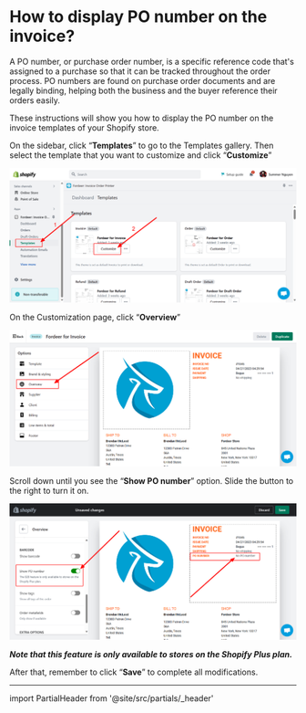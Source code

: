 # How to display PO number on the invoice?

A PO number, or purchase order number, is a specific reference code that's assigned to a purchase so that it can be tracked throughout the order process. PO numbers are found on purchase order documents and are legally binding, helping both the business and the buyer reference their orders easily.

These instructions will show you how to display the PO number on the invoice templates of your Shopify store.

On the sidebar, click “**Templates**” to go to the Templates gallery. Then select the template that you want to customize and click “**Customize**”

![Fordeer-Store-·-Templates-·-Shopify (52).png](How%20to%20display%20PO%20number%20on%20the%20invoice%2095e1f45d3b5d467681f2a12ba48489aa/Fordeer-Store--Templates--Shopify_(52).png)

On the Customization page, click “**Overview**” 

![Fordeer-Store-·-Templates-·-Shopify (53).png](How%20to%20display%20PO%20number%20on%20the%20invoice%2095e1f45d3b5d467681f2a12ba48489aa/Fordeer-Store--Templates--Shopify_(53).png)

Scroll down until you see the “**Show PO number**” option. Slide the button to the right to turn it on. 

![Fordeer-Store-·-Templates-·-Shopify (54).png](How%20to%20display%20PO%20number%20on%20the%20invoice%2095e1f45d3b5d467681f2a12ba48489aa/Fordeer-Store--Templates--Shopify_(54).png)

***Note that this feature is only available to stores on the Shopify Plus plan.*** 

After that, remember to click “**Save**” to complete all modifications.

---

import PartialHeader from '@site/src/partials/_header'

<PartialHeader/>
